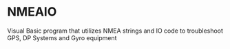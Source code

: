 # NMEAIO
Visual Basic program that utilizes NMEA strings and IO code to troubleshoot GPS, DP Systems and Gyro equipment

